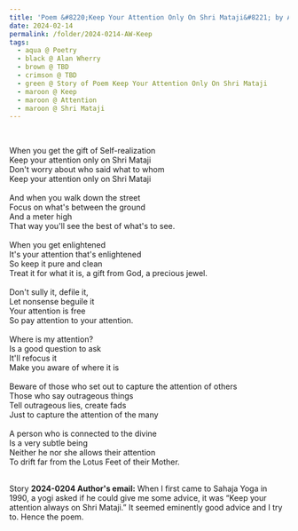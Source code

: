```yaml
---
title: 'Poem &#8220;Keep Your Attention Only On Shri Mataji&#8221; by Alan Wherry'
date: 2024-02-14
permalink: /folder/2024-0214-AW-Keep
tags:
  - aqua @ Poetry
  - black @ Alan Wherry
  - brown @ TBD
  - crimson @ TBD
  - green @ Story of Poem Keep Your Attention Only On Shri Mataji
  - maroon @ Keep
  - maroon @ Attention
  - maroon @ Shri Mataji
---
```


<br>

<p>
When you get the gift of Self-realization<br>
Keep your attention only on Shri Mataji<br>
Don't worry about who said what to whom<br>
Keep your attention only on Shri Mataji<br>
<br>
And when you walk down the street<br>
Focus on what's between the ground<br>
And a meter high<br>
That way you'll see the best of what's to see.<br>
<br>
When you get enlightened<br>
It's your attention that's enlightened<br>
So keep it pure and clean<br>
Treat it for what it is, a gift from God, a precious jewel.<br>
<br>
Don't sully it, defile it,<br>
Let nonsense beguile it<br>
Your attention is free<br>
So pay attention to your attention.<br>
<br>
Where is my attention?<br>
Is a good question to ask<br>
It'll refocus it<br>
Make you aware of where it is<br>
<br>
Beware of those who set out to capture the attention of others<br>
Those who say outrageous things<br>
Tell outrageous lies, create fads<br>
Just to capture the attention of the many<br>
<br>
A person who is connected to the divine<br>
Is a very subtle being<br>
Neither he nor she allows their attention<br>
To drift far from the Lotus Feet of their Mother.<br>
</p>

<br>

<wave-list>
<list-title color="DarkSeaGreen" width="40">Story</list-title>
  <list-item color="BlanchedAlmond"  width="280"><b>2024-0204 Author's email:</b> When I first came to Sahaja Yoga in 1990, a yogi asked if he could give me some advice, it was “Keep your attention always on Shri Mataji.” It seemed eminently good advice and I try to. Hence the poem.</list-item>
</wave-list>
